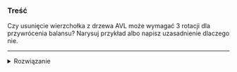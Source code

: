### Treść
Czy usunięcie wierzchołka z drzewa AVL może wymagać 3 rotacji dla przywrócenia balansu?
Narysuj przykład albo napisz uzasadnienie dlaczego nie.

------
<details><summary>Rozwiązanie</summary>
<p>
    
![rozwiązanie](http://drive.google.com/uc?export=view&id=18r0ZsfSLPgUdXK9bdIv5Qvshg-SsZL3H)
